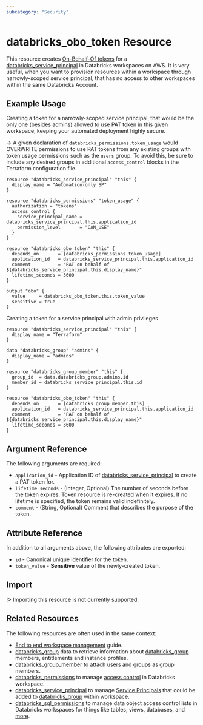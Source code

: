 ```yaml
---
subcategory: "Security"
---
```

# databricks_obo_token Resource

This resource creates [On-Behalf-Of tokens](https://docs.databricks.com/administration-guide/users-groups/service-principals.html#manage-personal-access-tokens-for-a-service-principal) for a [databricks_service_principal](service_principal.md) in Databricks workspaces on AWS. It is very useful, when you want to provision resources within a workspace through narrowly-scoped service principal, that has no access to other workspaces within the same Databricks Account.

## Example Usage

Creating a token for a narrowly-scoped service principal, that would be the only one (besides admins) allowed to use PAT token in this given workspace, keeping your automated deployment highly secure.

-> A given declaration of `databricks_permissions.token_usage` would OVERWRITE permissions to use PAT tokens from any existing groups with token usage permissions such as the `users` group. To avoid this, be sure to include any desired groups in additional `access_control` blocks in the Terraform configuration file.

```hcl
resource "databricks_service_principal" "this" {
  display_name = "Automation-only SP"
}

resource "databricks_permissions" "token_usage" {
  authorization = "tokens"
  access_control {
    service_principal_name = databricks_service_principal.this.application_id
    permission_level       = "CAN_USE"
  }
}

resource "databricks_obo_token" "this" {
  depends_on       = [databricks_permissions.token_usage]
  application_id   = databricks_service_principal.this.application_id
  comment          = "PAT on behalf of ${databricks_service_principal.this.display_name}"
  lifetime_seconds = 3600
}

output "obo" {
  value     = databricks_obo_token.this.token_value
  sensitive = true
}
```

Creating a token for a service principal with admin privileges

```hcl
resource "databricks_service_principal" "this" {
  display_name = "Terraform"
}

data "databricks_group" "admins" {
  display_name = "admins"
}

resource "databricks_group_member" "this" {
  group_id  = data.databricks_group.admins.id
  member_id = databricks_service_principal.this.id
}

resource "databricks_obo_token" "this" {
  depends_on       = [databricks_group_member.this]
  application_id   = databricks_service_principal.this.application_id
  comment          = "PAT on behalf of ${databricks_service_principal.this.display_name}"
  lifetime_seconds = 3600
}
```

## Argument Reference

The following arguments are required:

* `application_id` - Application ID of [databricks_service_principal](service_principal.md#application_id) to create a PAT token for.
* `lifetime_seconds` - (Integer, Optional) The number of seconds before the token expires. Token resource is re-created when it expires. If no lifetime is specified, the token remains valid indefinitely.
* `comment` - (String, Optional) Comment that describes the purpose of the token.

## Attribute Reference

In addition to all arguments above, the following attributes are exported:

* `id` - Canonical unique identifier for the token.
* `token_value` - **Sensitive** value of the newly-created token.

## Import

!> Importing this resource is not currently supported.

## Related Resources

The following resources are often used in the same context:

* [End to end workspace management](../guides/workspace-management.md) guide.
* [databricks_group](../data-sources/group.md) data to retrieve information about [databricks_group](group.md) members, entitlements and instance profiles.
* [databricks_group_member](group_member.md) to attach [users](user.md) and [groups](group.md) as group members.
* [databricks_permissions](permissions.md) to manage [access control](https://docs.databricks.com/security/access-control/index.html) in Databricks workspace.
* [databricks_service_principal](service_principal.md) to manage [Service Principals](https://docs.databricks.com/administration-guide/users-groups/service-principals.html) that could be added to [databricks_group](group.md) within workspace.
* [databricks_sql_permissions](sql_permissions.md) to manage data object access control lists in Databricks workspaces for things like tables, views, databases, and [more](https://docs.databricks.com/security/access-control/table-acls/object-privileges.html).

